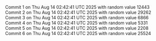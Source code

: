 Commit 1 on Thu Aug 14 02:42:41 UTC 2025 with random value 12443
Commit 2 on Thu Aug 14 02:42:41 UTC 2025 with random value 29262
Commit 3 on Thu Aug 14 02:42:41 UTC 2025 with random value 6866
Commit 4 on Thu Aug 14 02:42:41 UTC 2025 with random value 5331
Commit 5 on Thu Aug 14 02:42:41 UTC 2025 with random value 2208
Commit 6 on Thu Aug 14 02:42:41 UTC 2025 with random value 25524
